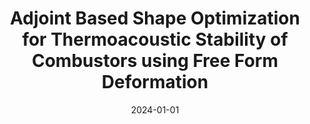 ---
title: "Adjoint Based Shape Optimization for Thermoacoustic Stability of Combustors using Free Form Deformation"
collection: publications
category: symposiums
permalink: /publication/2024-01-01-Adjoint-Based-Shape-Optimization-for-Thermoacoustic-Stability-of-Combustors-using-Free-Form-Deformation
date: 2024-01-01
venue: '&quot;British Applied Mathematics Colloquium (BAMC), 9-11 April, Newcastle, UK&quot;'
citation: ' E. Ekici,  M. Juniper, &quot;Adjoint Based Shape Optimization for Thermoacoustic Stability of Combustors using Free Form Deformation.&quot; &amp;quot;British Applied Mathematics Colloquium (BAMC), 9-11 April, Newcastle, UK&amp;quot;, 2024.'
---